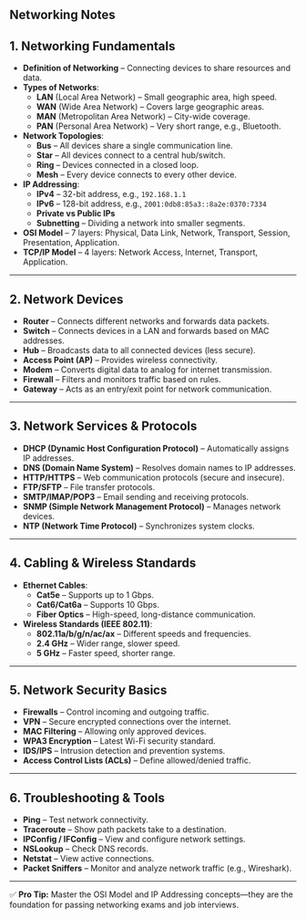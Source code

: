  Networking Notes
---

## 1. Networking Fundamentals
- **Definition of Networking** – Connecting devices to share resources and data.
- **Types of Networks**:
  - **LAN** (Local Area Network) – Small geographic area, high speed.
  - **WAN** (Wide Area Network) – Covers large geographic areas.
  - **MAN** (Metropolitan Area Network) – City-wide coverage.
  - **PAN** (Personal Area Network) – Very short range, e.g., Bluetooth.
- **Network Topologies**:
  - **Bus** – All devices share a single communication line.
  - **Star** – All devices connect to a central hub/switch.
  - **Ring** – Devices connected in a closed loop.
  - **Mesh** – Every device connects to every other device.
- **IP Addressing**:
  - **IPv4** – 32-bit address, e.g., `192.168.1.1`
  - **IPv6** – 128-bit address, e.g., `2001:0db8:85a3::8a2e:0370:7334`
  - **Private vs Public IPs**
  - **Subnetting** – Dividing a network into smaller segments.
- **OSI Model** – 7 layers: Physical, Data Link, Network, Transport, Session, Presentation, Application.
- **TCP/IP Model** – 4 layers: Network Access, Internet, Transport, Application.

---

## 2. Network Devices
- **Router** – Connects different networks and forwards data packets.
- **Switch** – Connects devices in a LAN and forwards based on MAC addresses.
- **Hub** – Broadcasts data to all connected devices (less secure).
- **Access Point (AP)** – Provides wireless connectivity.
- **Modem** – Converts digital data to analog for internet transmission.
- **Firewall** – Filters and monitors traffic based on rules.
- **Gateway** – Acts as an entry/exit point for network communication.

---

## 3. Network Services & Protocols
- **DHCP (Dynamic Host Configuration Protocol)** – Automatically assigns IP addresses.
- **DNS (Domain Name System)** – Resolves domain names to IP addresses.
- **HTTP/HTTPS** – Web communication protocols (secure and insecure).
- **FTP/SFTP** – File transfer protocols.
- **SMTP/IMAP/POP3** – Email sending and receiving protocols.
- **SNMP (Simple Network Management Protocol)** – Manages network devices.
- **NTP (Network Time Protocol)** – Synchronizes system clocks.

---

## 4. Cabling & Wireless Standards
- **Ethernet Cables**:
  - **Cat5e** – Supports up to 1 Gbps.
  - **Cat6/Cat6a** – Supports 10 Gbps.
  - **Fiber Optics** – High-speed, long-distance communication.
- **Wireless Standards (IEEE 802.11)**:
  - **802.11a/b/g/n/ac/ax** – Different speeds and frequencies.
  - **2.4 GHz** – Wider range, slower speed.
  - **5 GHz** – Faster speed, shorter range.

---

## 5. Network Security Basics
- **Firewalls** – Control incoming and outgoing traffic.
- **VPN** – Secure encrypted connections over the internet.
- **MAC Filtering** – Allowing only approved devices.
- **WPA3 Encryption** – Latest Wi-Fi security standard.
- **IDS/IPS** – Intrusion detection and prevention systems.
- **Access Control Lists (ACLs)** – Define allowed/denied traffic.

---

## 6. Troubleshooting & Tools
- **Ping** – Test network connectivity.
- **Traceroute** – Show path packets take to a destination.
- **IPConfig / IFConfig** – View and configure network settings.
- **NSLookup** – Check DNS records.
- **Netstat** – View active connections.
- **Packet Sniffers** – Monitor and analyze network traffic (e.g., Wireshark).

---

✅ **Pro Tip:** Master the OSI Model and IP Addressing concepts—they are the foundation for passing networking exams and job interviews.

